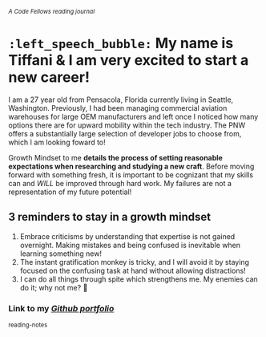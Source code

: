 <sub> *A  Code Fellows reading journal* </sub>

# `:left_speech_bubble:` My name is Tiffani & I am very excited to start a new career!

I am a 27 year old from Pensacola, Florida currently living in Seattle, Washington. Previously, I had been managing commercial aviation warehouses for large OEM manufacturers and left once I noticed how many options there are for upward mobility within the tech industry. The PNW offers a substantially large selection of developer jobs to choose from, which I am looking foward to!

Growth Mindset to me **details the process of setting reasonable expectations when researching and studying a new craft**. Before moving forward with something fresh, it is important to be cognizant that my skills can and *WILL* be improved through hard work. My failures are not a representation of my future potential!

## 3 reminders to stay in a growth mindset

1. Embrace criticisms by understanding that expertise is not gained overnight. Making mistakes and being confused is inevitable when learning something new!
2. The instant gratification monkey is tricky, and I will avoid it by staying focused on the confusing task at hand without allowing distractions!
3. I can do all things through spite which strengthens me. My enemies can do it; why not me? :raised_hands:	

### **Link to my _[Github portfolio](https://github.com/tiffanirice23)_** 

<sub> reading-notes </sub>
